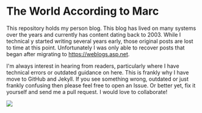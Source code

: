 # The World According to Marc

This repository holds my person blog. This blog has lived on many systems over the years and currently has content dating back to 2003. While I technical y started writing several years early, those original posts are lost to time at this point. Unfortunately I was only able to recover posts that began after migrating to https://weblogs.asp.net. 

I'm always interest in hearing from readers, particularly where I have technical errors or outdated guidance on here. This is frankly why I have move to GitHub and Jekyll. If you see something wrong, outdated or just frankly confusing then please feel free to open an Issue. Or better yet, fix it yourself and send me a pull request. I would love to collaborate!

![](https://travis-ci.org/mlafleur/mlafleur.github.io.svg?branch=master)